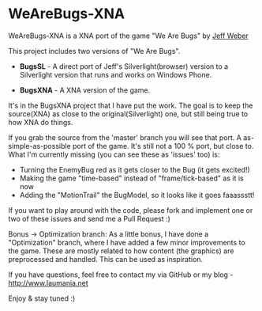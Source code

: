 # WeAreBugs-XNA

WeAreBugs-XNA is a XNA port of the game "We Are Bugs" by [Jeff Weber](http://www.farseergames.com/blog/2009/4/30/we-are-bugs-refactored-and-source-released.html)


This project includes two versions of "We Are Bugs".

- **BugsSL** - A direct port of Jeff's Silverlight(browser) version to a Silverlight version that runs and works on Windows Phone.

- **BugsXNA** - A XNA version of the game.

It's in the BugsXNA project that I have put the work. 
The goal is to keep the source(XNA) as close to the original(Silverlight) one, but still being true to how XNA do things.

If you grab the source from the 'master' branch you will see that port. A as-simple-as-possible port of the game. 
It's still not a 100 % port, but close to. 
What I'm currently missing (you can see these as 'issues' too) is:
- Turning the EnemyBug red as it gets closer to the Bug (it gets excited!)
- Making the game "time-based" instead of "frame/tick-based" as it is now
- Adding the "MotionTrail" the BugModel, so it looks like it goes faaassstt!

If you want to play around with the code, please fork and implement one or two of these issues and send me a Pull Request :)


Bonus -> Optimization branch:
As a little bonus, I have done a "Optimization" branch, where I have added a few minor improvements to the game. These are mostly related to how content (the graphics) are preprocessed and handled.
This can be used as inspiration.

If you have questions, feel free to contact my via GitHub or my blog - http://www.laumania.net

Enjoy & stay tuned :)
